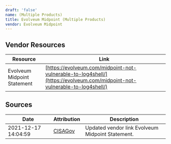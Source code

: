 ```yaml
---
draft: 'false'
name: (Multiple Products)
title: Evolveum Midpoint (Multiple Products)
vendor: Evolveum Midpoint
---
```


## Vendor Resources
| Resource | Link |
| --- | --- |
| Evolveum Midpoint Statement | [https://evolveum.com/midpoint-not-vulnerable-to-log4shell/](https://evolveum.com/midpoint-not-vulnerable-to-log4shell/) |



## Sources
| Date | Attribution | Description |
| --- | --- | --- |
| 2021-12-17 14:04:59 | [CISAGov](https://raw.githubusercontent.com/cisagov/log4j-affected-db/develop/README.md) | Updated vendor link Evolveum Midpoint Statement.  |
